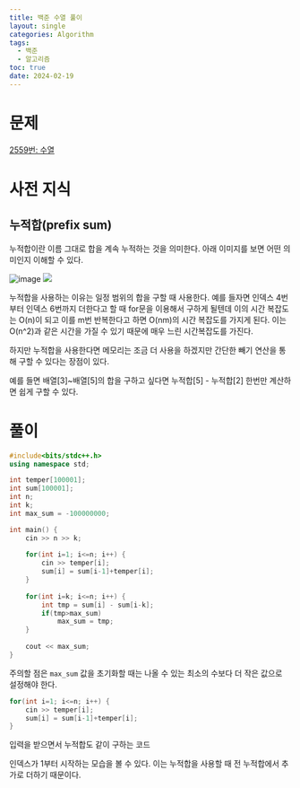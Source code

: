 ```yaml
---
title: 백준 수열 풀이
layout: single
categories: Algorithm
tags:
  - 백준
  - 알고리즘
toc: true
date: 2024-02-19
---
```

# 문제
[2559번: 수열](https://www.acmicpc.net/problem/2559)

# 사전 지식

## 누적합(prefix sum)

누적합이란 이름 그대로 합을 계속 누적하는 것을 의미한다.
아래 이미지를 보면 어떤 의미인지 이해할 수 있다.

![image]({{site.url}}\assets\images\prefixSum.jpg "prefixSum")
![](누적합.png)

누적합을 사용하는 이유는 일정 범위의 합을 구할 때 사용한다.
예를 들자면 인덱스 4번부터 인덱스 6번까지 더한다고 할 때 for문을 이용해서 구하게 될텐데 이의 시간 복잡도는 O(n)이 되고 이를 m번 반복한다고 하면 O(nm)의 시간 복잡도를 가지게 된다. 이는 O(n^2)과 같은 시간을 가질 수 있기 때문에 매우 느린 시간복잡도를 가진다.

하지만 누적합을 사용한다면 메모리는 조금 더 사용을 하겠지만 간단한 빼기 연산을 통해 구할 수 있다는 장점이 있다.

예를 들면 배열\[3]~배열\[5]의 합을 구하고 싶다면 누적합\[5] - 누적합\[2] 한번만 계산하면 쉽게 구할 수 있다.

# 풀이

``` c++
#include<bits/stdc++.h>
using namespace std;

int temper[100001];
int sum[100001];
int n;
int k;
int max_sum = -100000000;

int main() {
	cin >> n >> k;
	
	for(int i=1; i<=n; i++) {
		cin >> temper[i];
		sum[i] = sum[i-1]+temper[i];
	}
	
	for(int i=k; i<=n; i++) {
		int tmp = sum[i] - sum[i-k];
		if(tmp>max_sum) 
			max_sum = tmp;			
	}
	
	cout << max_sum;
}
```

주의할 점은 ``max_sum`` 값을 초기화할 때는 나올 수 있는 최소의 수보다 더 작은 값으로 설정해야 한다.


``` c++
for(int i=1; i<=n; i++) {
	cin >> temper[i];
	sum[i] = sum[i-1]+temper[i];
}
```

입력을 받으면서 누적합도 같이 구하는 코드

인덱스가 1부터 시작하는 모습을 볼 수 있다. 이는 누적합을 사용할 때 전 누적합에서 추가로 더하기 때문이다.